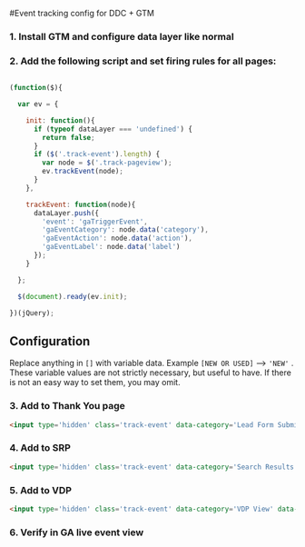 #Event tracking config for DDC + GTM

### 1. Install GTM and configure data layer like normal

### 2. Add the following script and set firing rules for all pages:

```javascript

(function($){

  var ev = {

    init: function(){
      if (typeof dataLayer === 'undefined') {
        return false;
      }
      if ($('.track-event').length) {
        var node = $('.track-pageview');
        ev.trackEvent(node);
      }
    },

    trackEvent: function(node){
      dataLayer.push({
        'event': 'gaTriggerEvent',
        'gaEventCategory': node.data('category'),
        'gaEventAction': node.data('action'),
        'gaEventLabel': node.data('label')
      });
    }

  };

  $(document).ready(ev.init);

})(jQuery);


```

## Configuration

Replace anything in `[]` with variable data. Example `[NEW OR USED]` --> `'NEW'` . These variable values are not strictly necessary, but useful to have. If there is not an easy way to set them, you may omit.

### 3. Add to Thank You page

```html
<input type='hidden' class='track-event' data-category='Lead Form Submissions' data-action='[FORM NAME]'/>
```

### 4. Add to SRP
```html
<input type='hidden' class='track-event' data-category='Search Results Page View'/>
```

### 5. Add to VDP
```html
<input type='hidden' class='track-event' data-category='VDP View' data-label='[NEW OR USED]'/>
```

### 6. Verify in GA live event view